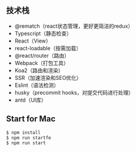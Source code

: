 ## 技术栈
- @rematch（react状态管理，更好更简洁的redux）
- Typescript（静态检查）
- React（View）
- react-loadable（按需加载）
- @react/router（路由）
- Webpack（打包工具）
- Koa2（路由和渲染）
- SSR（加速渲染和SEO优化）
- Eslint（语法检测）
- husky（precommit hooks，对提交代码进行处理）
- antd（UI库）

## Start for Mac
```
$ npm install
$ npm run startfe
$ npm run start
```